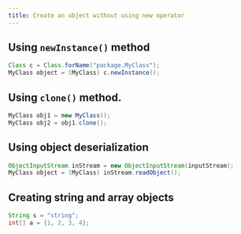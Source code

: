 ```yaml
---
title: Create an object without using new operator
---
```


## Using `newInstance()` method
```java
Class c = Class.forName("package.MyClass");
MyClass object = (MyClass) c.newInstance();
```

## Using `clone()` method.
```java
MyClass obj1 = new MyClass();
MyClass obj2 = obj1.clone();
```

## Using object deserialization
```java
ObjectInputStream inStream = new ObjectInputStream(inputStream);
MyClass object = (MyClass) inStream.readObject();
```

## Creating string and array objects
```java
String s = "string";
int[] a = {1, 2, 3, 4};
```

